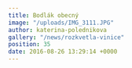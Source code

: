 ```yaml
---
title: Bodlák obecný
image: "/uploads/IMG_3111.JPG"
author: katerina-polednikova
gallery: "/news/rozkvetla-vinice"
position: 35
date: 2016-08-26 13:29:14 +0000
---
```

